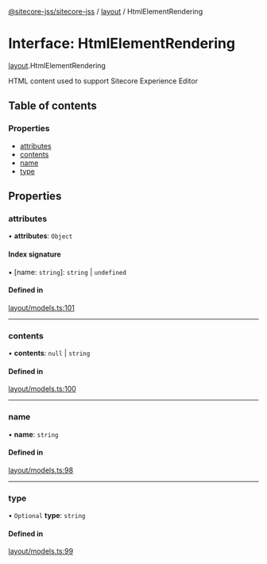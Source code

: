 [@sitecore-jss/sitecore-jss](../README.md) / [layout](../modules/layout.md) / HtmlElementRendering

# Interface: HtmlElementRendering

[layout](../modules/layout.md).HtmlElementRendering

HTML content used to support Sitecore Experience Editor

## Table of contents

### Properties

- [attributes](layout.HtmlElementRendering.md#attributes)
- [contents](layout.HtmlElementRendering.md#contents)
- [name](layout.HtmlElementRendering.md#name)
- [type](layout.HtmlElementRendering.md#type)

## Properties

### attributes

• **attributes**: `Object`

#### Index signature

▪ [name: `string`]: `string` \| `undefined`

#### Defined in

[layout/models.ts:101](https://github.com/Sitecore/jss/blob/1db69b67/packages/sitecore-jss/src/layout/models.ts#L101)

___

### contents

• **contents**: ``null`` \| `string`

#### Defined in

[layout/models.ts:100](https://github.com/Sitecore/jss/blob/1db69b67/packages/sitecore-jss/src/layout/models.ts#L100)

___

### name

• **name**: `string`

#### Defined in

[layout/models.ts:98](https://github.com/Sitecore/jss/blob/1db69b67/packages/sitecore-jss/src/layout/models.ts#L98)

___

### type

• `Optional` **type**: `string`

#### Defined in

[layout/models.ts:99](https://github.com/Sitecore/jss/blob/1db69b67/packages/sitecore-jss/src/layout/models.ts#L99)
